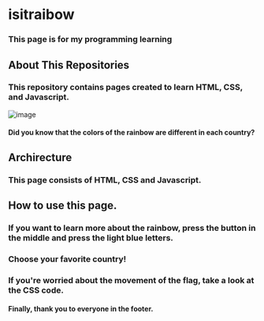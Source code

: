 # isitraibow
### This page is for my programming learning

## About This Repositories
### This repository contains pages created to learn HTML, CSS, and Javascript.
![image](https://user-images.githubusercontent.com/71498076/151884298-7da75b5b-c5ff-4837-b387-d3e9756352e2.png)
#### Did you know that the colors of the rainbow are different in each country?

## Archirecture
### This page consists of HTML, CSS and Javascript.

## How to use this page.
### If you want to learn more about the rainbow, press the button in the middle and press the light blue letters.
### Choose your favorite country!
### If you're worried about the movement of the flag, take a look at the CSS code.

#### Finally, thank you to everyone in the footer.
